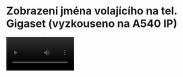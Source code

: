 # Zobrazení jména volajícího na tel. Gigaset (vyzkouseno na A540 IP)

<video src="zjisteniCisla.mp4" width=180 />

V nastaveni telefonu (Teledoní seznamy -> Online telefonní seznam) je možnost pridat verejne telefonni seznamy.
Bohuzel se mi nepodarilo jednoduchym pridanim docilit funkcnosti, pro spravnou funkcnost je treba upravit DNS, tak aby domena tel.search.ch smerovala na server kde bude tento script (intranet.knihovnahk.cz). V pripade, ze se vam nebude zamlouvat vychozi cesta /api/siemens (na kterou telefon GETem zasílá dotaz), je treba i nstaveni v apache (.htaccess) na spravnou cestu treba takto:
<pre>
&lt;Directory /var/www/intranet.knihovnahk.cz/api&gt;
    RewriteEngine On
    RewriteRule ^(.*)$ /TELEFONY/gigasety/tritiusNameByPhone.php/$1 [L]
&lt;/Directory&gt;
</pre>
